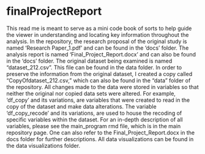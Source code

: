 # finalProjectReport 
This read me is meant to serve as a mini code book of sorts to help guide the viewer in understanding and locating key information throughout the analysis. In the repository, the research proposal of the original study is named ‘Research Paper_1.pdf’ and can be found in the ‘docs’ folder. The analysis report is named ‘Final_Project_Report.docx’ and can also be found in the ‘docs’ folder.
The original dataset being examined is named “dataset_212.csv”. This file can be found in the data folder. In order to preserve the information from the original dataset, I created a copy called “CopyOfdataset_212.csv,” which can also be found in the “data” folder of the repository. 
All changes made to the data were stored in variables so that neither the original nor copied data sets were altered. For example, ‘df_copy’ and its variations, are variables that were created to read in the copy of the dataset and make data alterations. The variable ‘df_copy_recode’ and its variations, are used to house the recoding of specific variables within the dataset. For an in-depth description of all variables, please see the main_program rmd file, which is in the main repository page. One can also refer to the Final_Project_Report.docx in the docs folder for further descriptions.
All data visualizations can be found in the data visualizations folder.
